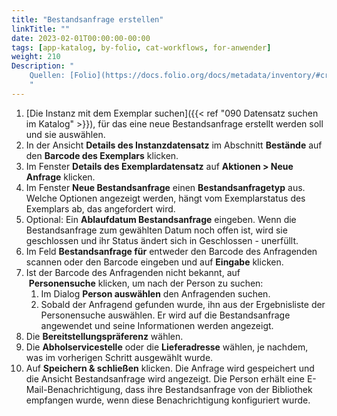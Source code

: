 ```yaml
---
title: "Bestandsanfrage erstellen"
linkTitle: ""
date: 2023-02-01T00:00:00-00:00
tags: [app-katalog, by-folio, cat-workflows, for-anwender]
weight: 210
Description: "
    Quellen: [Folio](https://docs.folio.org/docs/metadata/inventory/#creating-a-new-request) & [GBV](https://info.gbv.de/display/FOLIOGBVEXTERN/Folio:+Bestandsanfrage+erstellen)
    "
---
```


1.  [Die Instanz mit dem Exemplar suchen]({{< ref "090 Datensatz suchen im Katalog" >}}), für das eine neue Bestandsanfrage erstellt werden soll und sie auswählen.
2.  In der Ansicht **Details des Instanzdatensatz** im Abschnitt **Bestände** auf den **Barcode des Exemplars** klicken.
3.  Im Fenster **Details des Exemplardatensatz** auf **Aktionen > Neue Anfrage** klicken.
4.  Im Fenster **Neue Bestandsanfrage** einen **Bestandsanfragetyp** aus. Welche Optionen angezeigt werden, hängt vom Exemplarstatus des Exemplars ab, das angefordert wird.
5.  Optional: Ein **Ablaufdatum Bestandsanfrage** eingeben. Wenn die Bestandsanfrage zum gewählten Datum noch offen ist, wird sie geschlossen und ihr Status ändert sich in Geschlossen - unerfüllt.
6.  Im Feld **Bestandsanfrage für** entweder den Barcode des Anfragenden scannen oder den Barcode eingeben und auf **Eingabe** klicken.
7.  Ist der Barcode des Anfragenden nicht bekannt, auf  **Personensuche** klicken, um nach der Person zu suchen:
    1.  Im Dialog **Person auswählen** den Anfragenden suchen.
    2.  Sobald der Anfragend gefunden wurde, ihn aus der Ergebnisliste der Personensuche auswählen. Er wird auf die Bestandsanfrage angewendet und seine Informationen werden angezeigt.
8.  Die **Bereitstellungspräferenz** wählen.
9.  Die **Abholservicestelle** oder die **Lieferadresse** wählen, je nachdem, was im vorherigen Schritt ausgewählt wurde.
10.  Auf **Speichern & schließen** klicken. Die Anfrage wird gespeichert und die Ansicht Bestandsanfrage wird angezeigt. Die Person erhält eine E-Mail-Benachrichtigung, dass ihre Bestandsanfrage von der Bibliothek empfangen wurde, wenn diese Benachrichtigung konfiguriert wurde.
